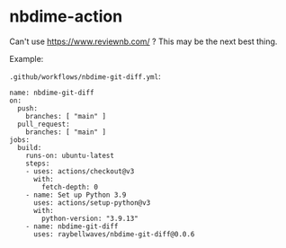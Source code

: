 # nbdime-action

Can't use https://www.reviewnb.com/ ? This may be the next best thing.

Example:

`.github/workflows/nbdime-git-diff.yml`:

```
name: nbdime-git-diff
on:
  push:
    branches: [ "main" ]
  pull_request:
    branches: [ "main" ]
jobs:
  build:
    runs-on: ubuntu-latest
    steps:
    - uses: actions/checkout@v3
      with:
        fetch-depth: 0
    - name: Set up Python 3.9
      uses: actions/setup-python@v3
      with:
        python-version: "3.9.13"
    - name: nbdime-git-diff
      uses: raybellwaves/nbdime-git-diff@0.0.6
```
